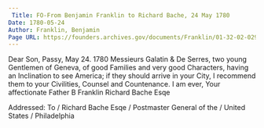 ```yaml
---
 Title: FO-From Benjamin Franklin to Richard Bache, 24 May 1780
Date: 1780-05-24
Author: Franklin, Benjamin
Page URL: https://founders.archives.gov/documents/Franklin/01-32-02-0298
---
```


Dear Son,
Passy, May 24. 1780
Messieurs Galatin & De Serres, two young Gentlemen of Geneva, of good Families and very good Characters, having an Inclination to see America; if they should arrive in your City, I recommend them to your Civilities, Counsel and Countenance. I am ever, Your affectionate Father
B Franklin
Richard Bache Esqe
 
Addressed: To / Richard Bache Esqe / Postmaster General of the / United States / Philadelphia

